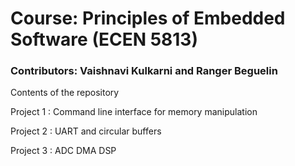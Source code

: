 # Course: Principles of Embedded Software (ECEN 5813)
### Contributors: Vaishnavi Kulkarni and Ranger Beguelin 

Contents of the repository

Project 1 : Command line interface for memory manipulation

Project 2 : UART and circular buffers

Project 3 : ADC DMA DSP
 
